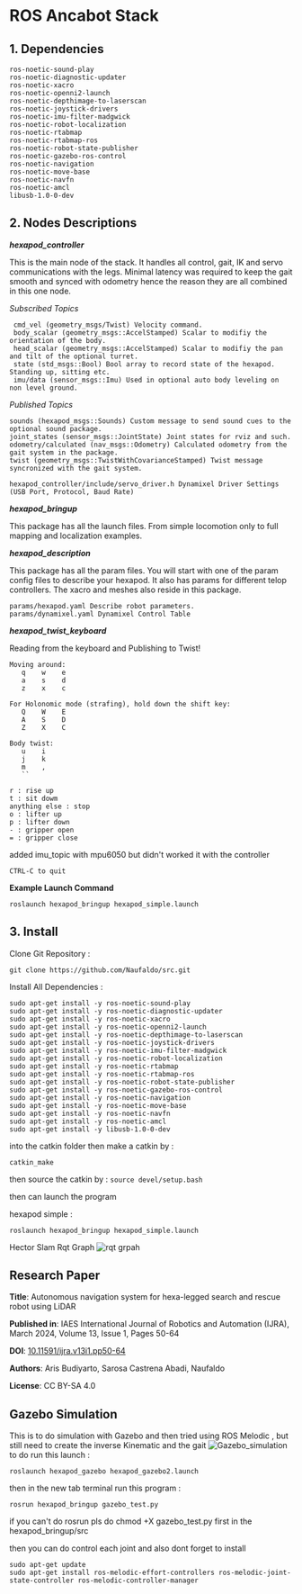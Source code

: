 # ROS Ancabot Stack

## 1. Dependencies

```
ros-noetic-sound-play
ros-noetic-diagnostic-updater
ros-noetic-xacro
ros-noetic-openni2-launch
ros-noetic-depthimage-to-laserscan
ros-noetic-joystick-drivers
ros-noetic-imu-filter-madgwick
ros-noetic-robot-localization
ros-noetic-rtabmap
ros-noetic-rtabmap-ros
ros-noetic-robot-state-publisher
ros-noetic-gazebo-ros-control
ros-noetic-navigation
ros-noetic-move-base
ros-noetic-navfn
ros-noetic-amcl
libusb-1.0-0-dev
```

## 2. Nodes Descriptions

**_hexapod_controller_**

This is the main node of the stack. It handles all control, gait, IK and servo communications with the legs. Minimal latency was required to keep the gait smooth and synced with odometry hence the reason they are all combined in this one node.

*Subscribed Topics*

     cmd_vel (geometry_msgs/Twist) Velocity command. 
     body_scalar (geometry_msgs::AccelStamped) Scalar to modifiy the orientation of the body.
     head_scalar (geometry_msgs::AccelStamped) Scalar to modifiy the pan and tilt of the optional turret.
     state (std_msgs::Bool) Bool array to record state of the hexapod. Standing up, sitting etc.
     imu/data (sensor_msgs::Imu) Used in optional auto body leveling on non level ground.
     
*Published Topics*

    sounds (hexapod_msgs::Sounds) Custom message to send sound cues to the optional sound package.
    joint_states (sensor_msgs::JointState) Joint states for rviz and such.
    odometry/calculated (nav_msgs::Odometry) Calculated odometry from the gait system in the package.
    twist (geometry_msgs::TwistWithCovarianceStamped) Twist message syncronized with the gait system. 
     
```
hexapod_controller/include/servo_driver.h Dynamixel Driver Settings (USB Port, Protocol, Baud Rate)
```


**_hexapod_bringup_**

This package has all the launch files. From simple locomotion only to full mapping and localization examples. 

**_hexapod_description_**

This package has all the param files. You will start with one of the param config files to describe your hexapod. It also has params for different telop controllers. The xacro and meshes also reside in this package.

```
params/hexapod.yaml Describe robot parameters.
params/dynamixel.yaml Dynamixel Control Table
```

**_hexapod_twist_keyboard_**

Reading from the keyboard and Publishing to Twist!

```
Moving around:
   q    w    e
   a    s    d
   z    x    c
   ```

```
For Holonomic mode (strafing), hold down the shift key:
   Q    W    E
   A    S    D
   Z    X    C
   ```
```
Body twist:
   u    i    
   j    k    
   m    ,    
   ``
```
```
r : rise up
t : sit dowm
anything else : stop
o : lifter up
p : lifter down
- : gripper open
= : gripper close
```
added imu_topic with mpu6050 but didn't worked it with the controller 

```CTRL-C to quit```


**Example Launch Command**
```
roslaunch hexapod_bringup hexapod_simple.launch
```
## 3. Install

Clone Git Repository :
```
git clone https://github.com/Naufaldo/src.git
```

Install All Dependencies :
```
sudo apt-get install -y ros-noetic-sound-play
sudo apt-get install -y ros-noetic-diagnostic-updater
sudo apt-get install -y ros-noetic-xacro
sudo apt-get install -y ros-noetic-openni2-launch
sudo apt-get install -y ros-noetic-depthimage-to-laserscan
sudo apt-get install -y ros-noetic-joystick-drivers
sudo apt-get install -y ros-noetic-imu-filter-madgwick
sudo apt-get install -y ros-noetic-robot-localization
sudo apt-get install -y ros-noetic-rtabmap
sudo apt-get install -y ros-noetic-rtabmap-ros
sudo apt-get install -y ros-noetic-robot-state-publisher
sudo apt-get install -y ros-noetic-gazebo-ros-control
sudo apt-get install -y ros-noetic-navigation
sudo apt-get install -y ros-noetic-move-base
sudo apt-get install -y ros-noetic-navfn
sudo apt-get install -y ros-noetic-amcl
sudo apt-get install -y libusb-1.0-0-dev
```
into the catkin folder then make a catkin by :

```catkin_make```

then source the catkin by :
```source devel/setup.bash```

then can launch the program

hexapod simple :
```
roslaunch hexapod_bringup hexapod_simple.launch
```
Hector Slam Rqt Graph
![rqt grpah](documents/graph/rosgraph_map_2.png)

## Research Paper

**Title**: Autonomous navigation system for hexa-legged search and rescue robot using LiDAR

**Published in**: IAES International Journal of Robotics and Automation (IJRA), March 2024, Volume 13, Issue 1, Pages 50-64

**DOI**: [10.11591/ijra.v13i1.pp50-64](https://doi.org/10.11591/ijra.v13i1.pp50-64)

**Authors**: Aris Budiyarto, Sarosa Castrena Abadi, Naufaldo

**License**: CC BY-SA 4.0

## Gazebo Simulation
This is to do simulation with Gazebo and then tried using ROS Melodic , but still need to create the inverse Kinematic and the gait
![Gazebo_simulation](documents/gazebo.png)
to do run this launch : 
```
roslaunch hexapod_gazebo hexapod_gazebo2.launch 
```
then in the new tab terminal run this program :
```
rosrun hexapod_bringup gazebo_test.py 
```
if you can't do rosrun pls do chmod +X gazebo_test.py first in the hexapod_bringup/src

then you can do control each joint and also dont forget to install 
```
sudo apt-get update
sudo apt-get install ros-melodic-effort-controllers ros-melodic-joint-state-controller ros-melodic-controller-manager
```
